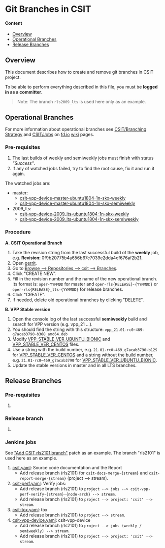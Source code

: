 # Git Branches in CSIT

#### Content

- [Overview](#overview)
- [Operational Branches](#operational-branches)
- [Release Branches](#release-branches)

## Overview

This document describes how to create and remove git branches in CSIT project.

To be able to perform everything described in this file, you must be **logged
in as a committer**.

> Note: The branch `rls2009_lts` is used here only as an example.

## Operational Branches

For more information about operational branches see
[CSIT/Branching Strategy](https://wiki.fd.io/view/CSIT/Branching_Strategy) and
[CSIT/Jobs](https://wiki.fd.io/view/CSIT/Jobs) on
[fd.io](https://fd.io) [wiki](https://wiki.fd.io/view/CSIT) pages.

### Pre-requisites

1. The last builds of weekly and semiweekly jobs must finish with status
   *"Success"*.
1. If any of watched jobs failed, try to find the root cause, fix it and run it
   again.

The watched jobs are:

- master:
  - [csit-vpp-device-master-ubuntu1804-1n-skx-weekly](https://jenkins.fd.io/view/csit/job/csit-vpp-device-master-ubuntu1804-1n-skx-weekly)
  - [csit-vpp-device-master-ubuntu1804-1n-skx-semiweekly](https://jenkins.fd.io/view/csit/job/csit-vpp-device-master-ubuntu1804-1n-skx-semiweekly)
- 2009_lts:
  - [csit-vpp-device-2009_lts-ubuntu1804-1n-skx-weekly](https://jenkins.fd.io/view/csit/job/csit-vpp-device-2009_lts-ubuntu1804-1n-skx-weekly)
  - [csit-vpp-device-2009_lts-ubuntu1804-1n-skx-semiweekly](https://jenkins.fd.io/view/csit/job/csit-vpp-device-2009_lts-ubuntu1804-1n-skx-semiweekly)

### Procedure

**A. CSIT Operational Branch**
1. Take the revision string from the last successful build of the **weekly**
   job, e.g. **Revision**: 0f9b20775b4a656b67c7039e2dda4cf676af2b21.
1. Open [gerrit](https://gerrit.fd.io).
1. Go to
   [Browse --> Repositories --> csit --> Branches](https://gerrit.fd.io/r/admin/repos/csit,branches).
1. Click "CREATE NEW".
1. Fill in the revision number and the name of the new operational branch. Its
   format is: `oper-YYMMDD` for master and `oper-rls{RELEASE}-{YYMMDD}` or
   `oper-rls{RELEASE}_lts-{YYMMDD}` for release branches.
1. Click "CREATE".
1. If needed, delete old operational branches by clicking "DELETE".

**B. VPP Stable version**
1. Open the console log of the last successful **semiweekly** build and search
   for VPP version (e.g. vpp_21 ...).
1. You should find the string with this structure:
   `vpp_21.01-rc0~469-g7acab3790~b368_amd64.deb`
1. Modify [VPP_STABLE_VER_UBUNTU_BIONIC](../../VPP_STABLE_VER_UBUNTU_BIONIC)
   and [VPP_STABLE_VER_CENTOS](../../VPP_STABLE_VER_CENTOS) files.
1. Use a string with the build number, e.g. `21.01-rc0~469_g7acab3790~b129`
   for [VPP_STABLE_VER_CENTOS](../../VPP_STABLE_VER_CENTOS) and a string
   without the build number, e.g. `21.01-rc0~469_g7acab3790` for
   [VPP_STABLE_VER_UBUNTU_BIONIC](../../VPP_STABLE_VER_UBUNTU_BIONIC).
1. Update the stable versions in master and in all LTS branches.

## Release Branches

### Pre-requisites

1. 

### Release branch

1. 



### Jenkins jobs

See ["Add CSIT rls2101 branch"](https://gerrit.fd.io/r/c/ci-management/+/30439)
patch as an example. The branch "rls2101" is used here as an example.

1. [csit.yaml](https://github.com/FDio/ci-management/blob/master/jjb/csit/csit.yaml):
   Source code documentation and the Report
   - Add release branch (rls2101) for `csit-docs-merge-{stream}` and
     `csit-report-merge-{stream}` (project --> stream).
1. [csit-perf.yaml](https://github.com/FDio/ci-management/blob/master/jjb/csit/csit-perf.yaml):
   Verify jobs:
   - Add release branch (rls2101) to `project --> jobs -->
     csit-vpp-perf-verify-{stream}-{node-arch} --> stream`.
   - Add release branch (rls2101) to `project --> project: 'csit' --> stream`.
1. [csit-tox.yaml](https://github.com/FDio/ci-management/blob/master/jjb/csit/csit-tox.yaml):
   tox
   - Add release branch (rls2101) to `project --> stream`.
1. [csit-vpp-device.yaml](https://github.com/FDio/ci-management/blob/master/jjb/csit/csit-vpp-device.yaml):
   csit-vpp-device
   - Add release branch (rls2101) to `project --> jobs (weekly / semiweekly) --> stream`.
   - Add release branch (rls2101) to `project --> project: 'csit' --> stream`.
